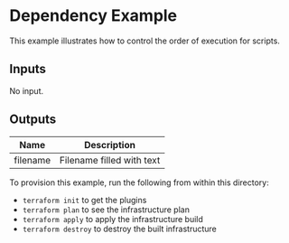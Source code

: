 # Dependency Example

This example illustrates how to control the order of execution for scripts.

<!-- BEGINNING OF PRE-COMMIT-TERRAFORM DOCS HOOK -->
## Inputs

No input.

## Outputs

| Name | Description |
|------|-------------|
| filename | Filename filled with text |

<!-- END OF PRE-COMMIT-TERRAFORM DOCS HOOK -->

To provision this example, run the following from within this directory:
- `terraform init` to get the plugins
- `terraform plan` to see the infrastructure plan
- `terraform apply` to apply the infrastructure build
- `terraform destroy` to destroy the built infrastructure
